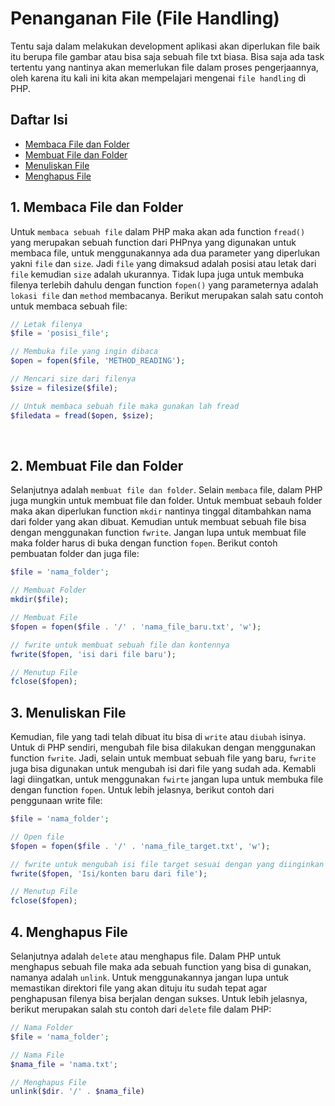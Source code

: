 # Penanganan File (File Handling)

Tentu saja dalam melakukan development aplikasi akan diperlukan file baik itu berupa file gambar atau bisa saja sebuah file txt biasa. Bisa saja ada task tertentu yang nantinya akan memerlukan file dalam proses pengerjaannya, oleh karena itu kali ini kita akan mempelajari mengenai `file handling` di PHP.

## Daftar Isi

- [Membaca File dan Folder](#1-membaca-file-dan-folder)
- [Membuat File dan Folder](#2-membuat-file-dan-folder)
- [Menuliskan File](#3-menuliskan-file)
- [Menghapus File](#4-menghapus-file)

## 1. Membaca File dan Folder

Untuk `membaca sebuah file` dalam PHP maka akan ada function `fread()` yang merupakan sebuah function dari PHPnya yang digunakan untuk membaca file, untuk menggunakannya ada dua parameter yang diperlukan yakni `file` dan `size`. Jadi `file` yang dimaksud adalah posisi atau letak dari `file` kemudian `size` adalah ukurannya. Tidak lupa juga untuk membuka filenya terlebih dahulu dengan function `fopen()` yang parameternya adalah `lokasi file` dan `method` membacanya. Berikut merupakan salah satu contoh untuk membaca sebuah file:

```php
// Letak filenya
$file = 'posisi_file';

// Membuka file yang ingin dibaca
$open = fopen($file, 'METHOD_READING');

// Mencari size dari filenya
$size = filesize($file);

// Untuk membaca sebuah file maka gunakan lah fread
$filedata = fread($open, $size);
```

<br>

## 2. Membuat File dan Folder

Selanjutnya adalah `membuat file dan folder`. Selain `membaca` file, dalam PHP juga mungkin untuk membuat file dan folder. Untuk membuat sebauh folder maka akan diperlukan function `mkdir` nantinya tinggal ditambahkan nama dari folder yang akan dibuat. Kemudian untuk membuat sebuah file bisa dengan menggunakan function `fwrite`. Jangan lupa untuk membuat file maka folder harus di buka dengan function `fopen`. Berikut contoh pembuatan folder dan juga file:

```php
$file = 'nama_folder';

// Membuat Folder
mkdir($file);

// Membuat File
$fopen = fopen($file . '/' . 'nama_file_baru.txt', 'w');

// fwrite untuk membuat sebuah file dan kontennya
fwrite($fopen, 'isi dari file baru');

// Menutup File
fclose($fopen);
```

## 3. Menuliskan File

Kemudian, file yang tadi telah dibuat itu bisa di `write` atau `diubah` isinya. Untuk di PHP sendiri, mengubah file bisa dilakukan dengan menggunakan function `fwrite`. Jadi, selain untuk membuat sebuah file yang baru, `fwrite` juga bisa digunakan untuk mengubah isi dari file yang sudah ada. Kemabli lagi diingatkan, untuk menggunakan `fwirte` jangan lupa untuk membuka file dengan function `fopen`. Untuk lebih jelasnya, berikut contoh dari penggunaan write file:

```php
$file = 'nama_folder';

// Open file
$fopen = fopen($file . '/' . 'nama_file_target.txt', 'w');

// fwrite untuk mengubah isi file target sesuai dengan yang diinginkan
fwrite($fopen, 'Isi/konten baru dari file');

// Menutup File
fclose($fopen);
```

## 4. Menghapus File

Selanjutnya adalah `delete` atau menghapus file. Dalam PHP untuk menghapus sebuah file maka ada sebuah function yang bisa di gunakan, namanya adalah `unlink`. Untuk menggunakannya jangan lupa untuk memastikan direktori file yang akan dituju itu sudah tepat agar penghapusan filenya bisa berjalan dengan sukses. Untuk lebih jelasnya, berikut merupakan salah stu contoh dari `delete` file dalam PHP:

```php
// Nama Folder
$file = 'nama_folder';

// Nama File
$nama_file = 'nama.txt';

// Menghapus File
unlink($dir. '/' . $nama_file)
```


